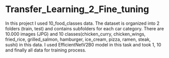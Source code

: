 # Transfer_Learning_2_Fine_tuning
In this project I used 10_food_classes data. The dataset is organized into 2 folders (train, test) and contains subfolders for each car category. There are 10.000 images (JPG) and 10 classes(chicken_curry, chicken_wings, fried_rice, grilled_salmon, hamburger, ice_cream, pizza, ramen, steak, sushi) in this data. I used EfficientNetV2B0 model in this task and took 1, 10 and finally all data for training process.
